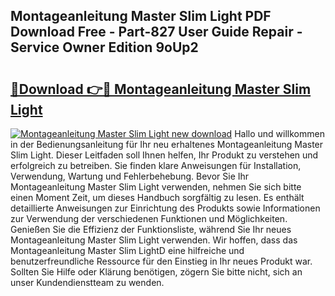 ## Montageanleitung Master Slim Light PDF Download Free - Part-827 User Guide Repair - Service Owner Edition 9oUp2

# <h2><a href="http://df8050n.blite.top/?on=Montageanleitung+Master+Slim+Light">🔗Download 👉🔴 Montageanleitung Master Slim Light</a></h2>

[![Montageanleitung Master Slim Light new download](https://i.imgur.com/lujVjoI.png)](http://df8050n.blite.top/?on=Montageanleitung+Master+Slim+Light)
Hallo und willkommen in der Bedienungsanleitung für Ihr neu erhaltenes Montageanleitung Master Slim Light. Dieser Leitfaden soll Ihnen helfen, Ihr Produkt zu verstehen und erfolgreich zu betreiben. Sie finden klare Anweisungen für Installation, Verwendung, Wartung und Fehlerbehebung. Bevor Sie Ihr Montageanleitung Master Slim Light verwenden, nehmen Sie sich bitte einen Moment Zeit, um dieses Handbuch sorgfältig zu lesen. Es enthält detaillierte Anweisungen zur Einrichtung des Produkts sowie Informationen zur Verwendung der verschiedenen Funktionen und Möglichkeiten. Genießen Sie die Effizienz der Funktionsliste, während Sie Ihr neues Montageanleitung Master Slim Light verwenden. Wir hoffen, dass das Montageanleitung Master Slim LightD eine hilfreiche und benutzerfreundliche Ressource für den Einstieg in Ihr neues Produkt war. Sollten Sie Hilfe oder Klärung benötigen, zögern Sie bitte nicht, sich an unser Kundendienstteam zu wenden.
